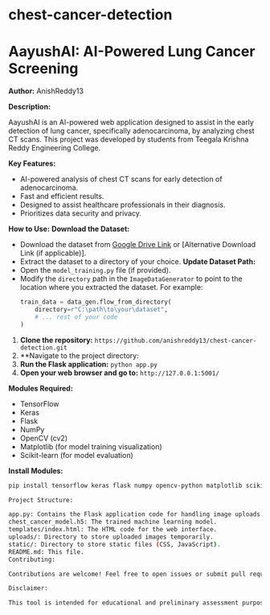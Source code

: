 ﻿# chest-cancer-detection
# AayushAI: AI-Powered Lung Cancer Screening

**Author:** AnishReddy13

**Description:**

AayushAI is an AI-powered web application designed to assist in the early detection of lung cancer, specifically adenocarcinoma, by analyzing chest CT scans. This project was developed by students from Teegala Krishna Reddy Engineering College.

**Key Features:**

*   AI-powered analysis of chest CT scans for early detection of adenocarcinoma.
*   Fast and efficient results.
*   Designed to assist healthcare professionals in their diagnosis.
*   Prioritizes data security and privacy.

**How to Use:**
 **Download the Dataset:**
   * Download the dataset from [Google Drive Link](https://drive.google.com/drive/folders/1Dj3Hd_NsTJ6IlxNuhIiCWSY33dkQLaNa?usp=sharing) or [Alternative Download Link (if applicable)].
   * Extract the dataset to a directory of your choice.
**Update Dataset Path:**
   * Open the `model_training.py` file (if provided).
   * Modify the `directory` path in the `ImageDataGenerator` to point to the location where you extracted the dataset. For example:
     ```python
     train_data = data_gen.flow_from_directory(
         directory=r"C:\path\to\your\dataset", 
         # ... rest of your code
     )
     ```
     
1.  **Clone the repository:** `https://github.com/anishreddy13/chest-cancer-detection.git`
2.  **Navigate to the project directory:
3.  **Run the Flask application:** `python app.py`
4.  **Open your web browser and go to:** `http://127.0.0.1:5001/`

**Modules Required:**

*   TensorFlow
*   Keras
*   Flask
*   NumPy
*   OpenCV (cv2)
*   Matplotlib (for model training visualization)
*   Scikit-learn (for model evaluation)

**Install Modules:**

```bash
pip install tensorflow keras flask numpy opencv-python matplotlib scikit-learn

Project Structure:

app.py: Contains the Flask application code for handling image uploads and predictions.
chest_cancer_model.h5: The trained machine learning model.
templates/index.html: The HTML code for the web interface.
uploads/: Directory to store uploaded images temporarily.
static/: Directory to store static files (CSS, JavaScript).
README.md: This file.
Contributing:

Contributions are welcome! Feel free to open issues or submit pull requests.

Disclaimer:

This tool is intended for educational and preliminary assessment purposes only. It is essential to consult with a qualified healthcare professional for a complete diagnosis and treatment plan.
